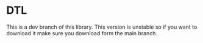 # DTL
This is a dev branch of this library. This version is unstable so if you want to download it make sure you download form the main branch.
